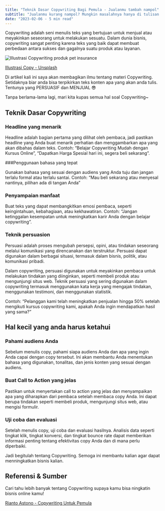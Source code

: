 ```yaml
---
title: "Teknik Dasar Copywriting Bagi Pemula - Jualanmu tambah nampol"
subtitle: "Jualanmu kurang nampol? Mungkin masalahnya hanya di tulisan. Sebenarnya mungkin ini yang kamu butuhin, perbaiki teks jualan kamu dengan ilmu Copywriting."
date: "2023-02-06 - 5 min read"
---
```


Copywriting adalah seni menulis teks yang bertujuan untuk menjual atau meyakinkan seseorang untuk melakukan sesuatu. Dalam dunia bisnis, copywriting sangat penting karena teks yang baik dapat membuat perbedaan antara sukses dan gagalnya suatu produk atau layanan.

![Illustrasi Copywriting produk pet insurance](https://images.unsplash.com/photo-1629019621373-e5087c90067b?ixlib=rb-4.0.3&ixid=MnwxMjA3fDB8MHxwaG90by1wYWdlfHx8fGVufDB8fHx8&auto=format&fit=crop&w=870&q=80)

[Illustrasi Copy - Unsplash](https://unsplash.com/photos/PvkS_6_CCkw)

Di artikel kali ini saya akan membagikan ilmu tentang materi Copywriting. Setidaknya biar anda bisa terpikirkan teks konten apa yang akan anda tulis. Tentunya yang PERSUASIF dan MENJUAL 😎

Tanpa berlama-lama lagi, mari kita kupas semua hal soal Copywriting~

## Teknik Dasar Copywriting

### Headline yang menarik

Headline adalah bagian pertama yang dilihat oleh pembaca, jadi pastikan headline yang Anda buat menarik perhatian dan menggambarkan apa yang akan dibahas dalam teks. Contoh:  “Belajar Copywriting Mudah dengan Kursus Online”,  “Dapatkan Harga Spesial hari ini, segera beli sekarang”.

###Penggunaan bahasa yang tepat

Gunakan bahasa yang sesuai dengan audiens yang Anda tuju dan jangan terlalu formal atau terlalu santai. Contoh: “Mau beli sekarang atau menyesal nantinya, pilihan ada di tangan Anda”

### Penyampaian manfaat

Buat teks yang dapat membangkitkan emosi pembaca, seperti keingintahuan, kebahagiaan, atau kekhawatiran. Contoh: “Jangan ketinggalan kesempatan untuk meningkatkan karir Anda dengan belajar copywriting”.

### Teknik persuasion

Persuasi adalah proses mengubah persepsi, opini, atau tindakan seseorang melalui komunikasi yang direncanakan dan terstruktur. Persuasi dapat digunakan dalam berbagai situasi, termasuk dalam bisnis, politik, atau komunikasi pribadi.

Dalam copywriting, persuasi digunakan untuk meyakinkan pembaca untuk melakukan tindakan yang diinginkan, seperti membeli produk atau mengunjungi situs web. Teknik persuasi yang sering digunakan dalam copywriting termasuk menggunakan kata kerja yang mengajak tindakan, menggunakan testimoni, dan menggunakan statistik.

Contoh:  “Pelanggan kami telah meningkatkan penjualan hingga 50% setelah mengikuti kursus copywriting kami, apakah Anda ingin mendapatkan hasil yang sama?”

## Hal kecil yang anda harus ketahui

### Pahami audiens Anda

Sebelum menulis copy, pahami siapa audiens Anda dan apa yang ingin Anda capai dengan copy tersebut. Ini akan membantu Anda menentukan bahasa yang digunakan, tonalitas, dan jenis konten yang sesuai dengan audiens.

### Buat Call to Action yang jelas

Pastikan untuk menyertakan call to action yang jelas dan menyampaikan apa yang diharapkan dari pembaca setelah membaca copy Anda. Ini dapat berupa tindakan seperti membeli produk, mengunjungi situs web, atau mengisi formulir.

### Uji coba dan evaluasi

Setelah menulis copy, uji coba dan evaluasi hasilnya. Analisis data seperti tingkat klik, tingkat konversi, dan tingkat bounce rate dapat memberikan informasi penting tentang efektivitas copy Anda dan di mana perlu diperbaiki.

Jadi begitulah tentang Copywriting. Semoga ini membantu kalian agar dapat menningkatkan bisnis kalian.

## Referensi & Sumber

Cari tahu lebih banyak tentang Copywriting supaya kamu bisa ningkatin bisnis online kamu!

[Rianto Astono - Copywriting Untuk Pemula](https://riantoastono.com/copywriting-untuk-pemula/)